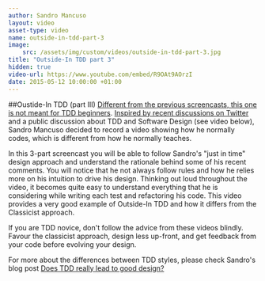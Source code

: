 ```yaml
---
author: Sandro Mancuso
layout: video
asset-type: video
name: outside-in-tdd-part-3
image:
    src: /assets/img/custom/videos/outside-in-tdd-part-3.jpg
title: "Outside-In TDD part 3"
hidden: true
video-url: https://www.youtube.com/embed/R9OAt9AOrzI
date: 2015-05-12 10:00:00 +01:00
---
```


##Oustide-In TDD (part III)
[Different from the previous screencasts, this one is not meant for TDD beginners]("http://codurance.com/2015/05/12/does-tdd-lead-to-good-design/"). [Inspired by recent discussions on Twitter]("https://twitter.com/sandromancuso/status/588503877235781632") and a public discussion about TDD and Software Design (see video below), Sandro Mancuso decided to record a video showing how he normally codes, which is different from how he normally teaches.

In this 3-part screencast you will be able to follow Sandro's "just in time" design approach and understand the rationale behind some of his recent comments. You will notice that he not always follow rules and how he relies more on his intuition to drive his design. Thinking out loud throughout the video, it becomes quite easy to understand everything that he is considering while writing each test and refactoring his code. This video provides a very good example of Outside-In TDD and how it differs from the Classicist approach.

If you are TDD novice, don't follow the advice from these videos blindly. Favour the classicist approach, design less up-front, and get feedback from your code before evolving your design.

For more about the differences between TDD styles, please check Sandro's blog post [Does TDD really lead to good design?]("2015/05/12/does-tdd-lead-to-good-design/")
